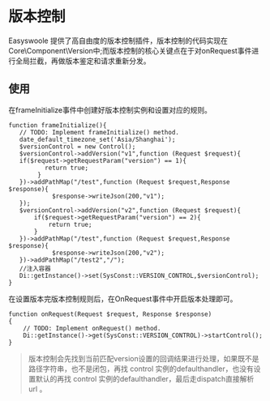 # 版本控制
Easyswoole 提供了高自由度的版本控制插件，版本控制的代码实现在Core\Component\Version中;而版本控制的核心关键点在于对onRequest事件进行全局拦截，再做版本鉴定和请求重新分发。

## 使用
在frameInitialize事件中创建好版本控制实例和设置对应的规则。
```
function frameInitialize(){
   // TODO: Implement frameInitialize() method.
   date_default_timezone_set('Asia/Shanghai');
   $versionControl = new Control();
   $versionControl->addVersion("v1",function (Request $request){
   if($request->getRequestParam("version") == 1){
          return true;
        }
   })->addPathMap("/test",function (Request $request,Response $response){
            $response->writeJson(200,"v1");
   });
   $versionControl->addVersion("v2",function (Request $request){
       if($request->getRequestParam("version") == 2){
           return true;
       }
   })->addPathMap("/test",function (Request $request,Response $response){
            $response->writeJson(200,"v2");
   })->addPathMap("/test2","/");
   //注入容器
   Di::getInstance()->set(SysConst::VERSION_CONTROL,$versionControl);
}
```

在设置版本完版本控制规则后，在OnRequest事件中开启版本处理即可。
```
function onRequest(Request $request, Response $response)
{
    // TODO: Implement onRequest() method.
    Di::getInstance()->get(SysConst::VERSION_CONTROL)->startControl();
}
```
> 版本控制会先找到当前匹配version设置的回调结果进行处理，如果既不是路径字符串，也不是闭包，再找 control 实例的defaulthandler，也没有设置默认的再找 control 实例的defaulthandler，最后走dispatch直接解析 url 。

<script>
    var _hmt = _hmt || [];
    (function() {
        var hm = document.createElement("script");
        hm.src = "https://hm.baidu.com/hm.js?4c8d895ff3b25bddb6fa4185c8651cc3";
        var s = document.getElementsByTagName("script")[0];
        s.parentNode.insertBefore(hm, s);
    })();
</script>
<script>
(function(){
    var bp = document.createElement('script');
    var curProtocol = window.location.protocol.split(':')[0];
    if (curProtocol === 'https') {
        bp.src = 'https://zz.bdstatic.com/linksubmit/push.js';        
    }
    else {
        bp.src = 'http://push.zhanzhang.baidu.com/push.js';
    }
    var s = document.getElementsByTagName("script")[0];
    s.parentNode.insertBefore(bp, s);
})();
</script>
